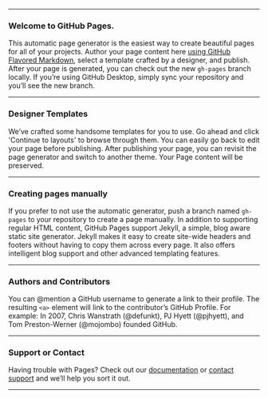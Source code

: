 
---

### Welcome to GitHub Pages.

This automatic page generator is the easiest way to create beautiful pages for
all of your projects. Author your page content here
[using GitHub Flavored Markdown](https://guides.github.com/features/mastering-markdown/),
select a template crafted by a designer, and publish. After your page is
generated, you can check out the new `gh-pages` branch locally. If you’re using
GitHub Desktop, simply sync your repository and you’ll see the new branch.

---

### Designer Templates

We’ve crafted some handsome templates for you to use. Go ahead and click
'Continue to layouts' to browse through them. You can easily go back to edit
your page before publishing. After publishing your page, you can revisit the
page generator and switch to another theme. Your Page content will be
preserved.

---

### Creating pages manually

If you prefer to not use the automatic generator, push a branch named
`gh-pages` to your repository to create a page manually. In addition to
supporting regular HTML content, GitHub Pages support Jekyll, a simple, blog
aware static site generator. Jekyll makes it easy to create site-wide headers
and footers without having to copy them across every page. It also offers
intelligent blog support and other advanced templating features.

---

### Authors and Contributors

You can @mention a GitHub username to generate a link to their profile.
The resulting `<a>` element will link to the contributor’s GitHub Profile.
For example: In 2007, Chris Wanstrath (@defunkt), PJ Hyett (@pjhyett), and
Tom Preston-Werner (@mojombo) founded GitHub.

---

### Support or Contact

Having trouble with Pages? Check out our
[documentation](https://help.github.com/pages) or
[contact support](https://github.com/contact) and we’ll help you sort it out.

---
